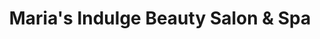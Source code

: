 ---
title: "Maria's Indulge Beauty Salon & Spa"
url: /aberdeen/marias-indulge-beauty-salon-and-spa/
shop: beauty
---